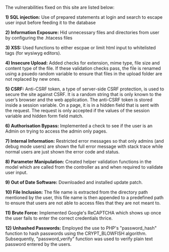 The vulnerabilities fixed on this site are listed below:

<b>1) SQL injection:</b> Use of prepared statements at login and search to escape user input before feeding it to the database

<b>2) Information Exposure:</b> Hid unnecessary files and directories from user by configuring the .htacess files

<b>3) XSS:</b> Used functions to either escpae or limit html input to whitelisted tags (for wysiwyg editors).

<b>4) Insecure Upload:</b> Added checks for extension, mime type, file size and content type of the file. If these validation checks pass, the file is renamed using a psuedo random variable to ensure that files in the upload folder are not replaced by new ones.

<b>5) CSRF:</b> Anti-CSRF token, a type of server-side CSRF protection, is used to secure the site against CSRF. It is a random string that is only known to the user’s browser and the web application. The anti-CSRF token is stored inside a session variable. On a page, it is in a hidden field that is sent with the request. The request is only accepted if the values of the session variable and hidden form field match.

<b>6) Authorisation Bypass:</b> Implemented a check to see if the user is an Admin on trying to access the admin only pages.

<b>7) Internal Information:</b> Restricted error messages so that only admins (and debug mode users) are shown the full error message with stack trace while normal users are just shown the error code and status.

<b>8) Parameter Manipulation:</b> Created helper validation functions in the model which are called from the controller as and when required to validate user input.

<b>9) Out of Date Software:</b> Downloaded and installed update patch.

<b>10) File Inclusion:</b> The file name is extracted from the directory path mentioned by the user, this file name is then appended to a predefined path to ensure that users are not able to access files that they are not meant to.

<b>11) Brute Force:</b> Implemented Google's ReCAPTCHA which shows up once the user fails to enter the correct credentials thrice.

<b>12) Unhashed Passwords:</b> Employed the use to PHP's "password_hash" function to hash passwords using the CRYPT_BLOWFISH algorithm. Subsequently, "password_verify" function was used to verify plain text password entered by the users.
